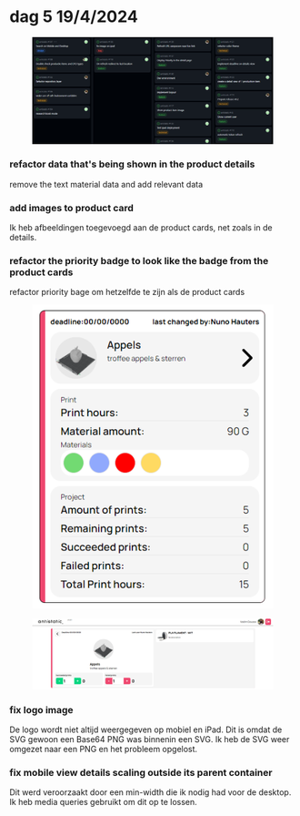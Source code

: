 # dag 5 19/4/2024

<figure><img src="../.gitbook/assets/image (4) (1) (1) (1).png" alt=""><figcaption></figcaption></figure>

### refactor data that's being shown in the product details

remove the text material data and add relevant data&#x20;

### add images to product card

Ik heb afbeeldingen toegevoegd aan de product cards, net zoals in de details.

### refactor the priority badge to look like the badge from the product cards

refactor priority  bage om hetzelfde te zijn als de product cards

<figure><img src="../.gitbook/assets/image (2) (1) (1) (1) (1) (1).png" alt=""><figcaption></figcaption></figure>

<figure><img src="../.gitbook/assets/image (3) (1) (1) (1) (1).png" alt=""><figcaption></figcaption></figure>

### fix logo image

De logo wordt niet altijd weergegeven op mobiel en iPad. Dit is omdat de SVG gewoon een Base64 PNG was binnenin een SVG. Ik heb de SVG weer omgezet naar een PNG en het probleem opgelost.

### fix mobile view details scaling outside its parent container

Dit werd veroorzaakt door een min-width die ik nodig had voor de desktop. Ik heb media queries gebruikt om dit op te lossen.
